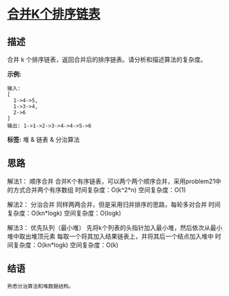 # [ 合并K个排序链表 ][title]

## 描述
合并 k 个排序链表，返回合并后的排序链表。请分析和描述算法的复杂度。

**示例:**
```
输入:
[
  1->4->5,
  1->3->4,
  2->6
]
输出: 1->1->2->3->4->4->5->6
```


**标签:** 堆 & 链表 & 分治算法 


## 思路
解法1： 顺序合并
   合并K个有序链表，可以两个两个顺序合并，采用problem21中的方式合并两个有序数组
   时间复杂度：O(k^2*n)   空间复杂度：O(1)
   
解法2： 分治合并
   同样两两合并，但是采用归并排序的思路，每轮多对合并
   时间复杂度：O(kn*logk)   空间复杂度：O(logk)  
   
解法3： 优先队列（最小堆）
   先将k个列表的头指针加入最小堆，然后依次从最小堆中取出堆顶元素
   每取一个将其加入结果链表上，并将其后一个结点加入堆中
   时间复杂度：O(kn*logk)   空间复杂度：O(k)      
    
## 结语
    熟悉分治算法和堆数据结构。
  
[title]: https://leetcode-cn.com/problems/merge-k-sorted-lists/

